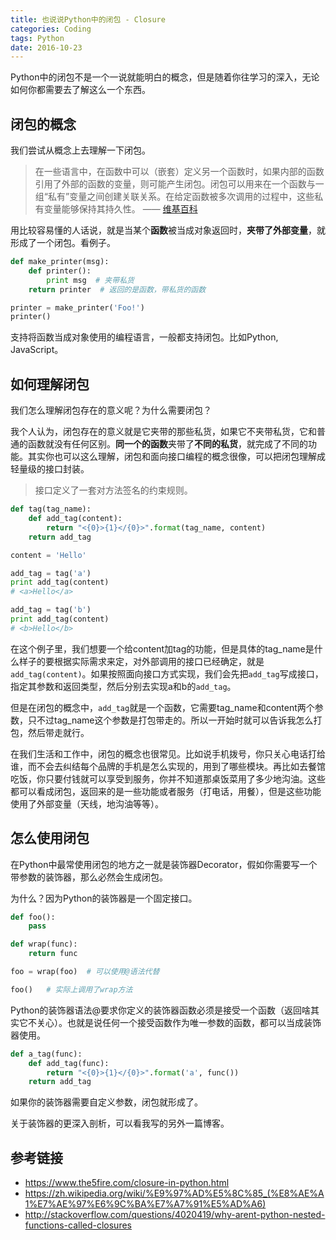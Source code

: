 ```yaml
---
title: 也说说Python中的闭包 - Closure
categories: Coding
tags: Python
date: 2016-10-23
---
```


Python中的闭包不是一个一说就能明白的概念，但是随着你往学习的深入，无论如何你都需要去了解这么一个东西。

## 闭包的概念

我们尝试从概念上去理解一下闭包。

> 在一些语言中，在函数中可以（嵌套）定义另一个函数时，如果内部的函数引用了外部的函数的变量，则可能产生闭包。闭包可以用来在一个函数与一组“私有”变量之间创建关联关系。在给定函数被多次调用的过程中，这些私有变量能够保持其持久性。
> —— [维基百科](https://zh.wikipedia.org/wiki/%E9%97%AD%E5%8C%85_(%E8%AE%A1%E7%AE%97%E6%9C%BA%E7%A7%91%E5%AD%A6))

用比较容易懂的人话说，就是当某个**函数**被当成对象返回时，**夹带了外部变量**，就形成了一个闭包。看例子。

```python
def make_printer(msg):
    def printer():
        print msg  # 夹带私货
    return printer  # 返回的是函数，带私货的函数

printer = make_printer('Foo!')
printer()
```

支持将函数当成对象使用的编程语言，一般都支持闭包。比如Python, JavaScript。

## 如何理解闭包

我们怎么理解闭包存在的意义呢？为什么需要闭包？

我个人认为，闭包存在的意义就是它夹带的那些私货，如果它不夹带私货，它和普通的函数就没有任何区别。**同一个的函数**夹带了**不同的私货**，就完成了不同的功能。其实你也可以这么理解，闭包和面向接口编程的概念很像，可以把闭包理解成轻量级的接口封装。

> 接口定义了一套对方法签名的约束规则。

```python
def tag(tag_name):
    def add_tag(content):
        return "<{0}>{1}</{0}>".format(tag_name, content)
    return add_tag

content = 'Hello'

add_tag = tag('a')
print add_tag(content)
# <a>Hello</a>

add_tag = tag('b')
print add_tag(content)
# <b>Hello</b>
```

在这个例子里，我们想要一个给content加tag的功能，但是具体的tag_name是什么样子的要根据实际需求来定，对外部调用的接口已经确定，就是`add_tag(content)`。如果按照面向接口方式实现，我们会先把`add_tag`写成接口，指定其参数和返回类型，然后分别去实现a和b的`add_tag`。

但是在闭包的概念中，`add_tag`就是一个函数，它需要tag_name和content两个参数，只不过tag_name这个参数是打包带走的。所以一开始时就可以告诉我怎么打包，然后带走就行。

在我们生活和工作中，闭包的概念也很常见。比如说手机拨号，你只关心电话打给谁，而不会去纠结每个品牌的手机是怎么实现的，用到了哪些模块。再比如去餐馆吃饭，你只要付钱就可以享受到服务，你并不知道那桌饭菜用了多少地沟油。这些都可以看成闭包，返回来的是一些功能或者服务（打电话，用餐），但是这些功能使用了外部变量（天线，地沟油等等）。

## 怎么使用闭包

在Python中最常使用闭包的地方之一就是装饰器Decorator，假如你需要写一个带参数的装饰器，那么必然会生成闭包。

为什么？因为Python的装饰器是一个固定接口。

```python
def foo():
    pass

def wrap(func):
    return func

foo = wrap(foo)  # 可以使用@语法代替

foo()   # 实际上调用了wrap方法
```

Python的装饰器语法@要求你定义的装饰器函数必须是接受一个函数（返回啥其实它不关心）。也就是说任何一个接受函数作为唯一参数的函数，都可以当成装饰器使用。

```python
def a_tag(func):
    def add_tag(func):
        return "<{0}>{1}</{0}>".format('a', func())
    return add_tag
```

如果你的装饰器需要自定义参数，闭包就形成了。


关于装饰器的更深入剖析，可以看我写的另外一篇博客。

## 参考链接

- https://www.the5fire.com/closure-in-python.html
- https://zh.wikipedia.org/wiki/%E9%97%AD%E5%8C%85_(%E8%AE%A1%E7%AE%97%E6%9C%BA%E7%A7%91%E5%AD%A6)
- http://stackoverflow.com/questions/4020419/why-arent-python-nested-functions-called-closures



